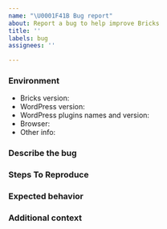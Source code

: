 ```yaml
---
name: "\U0001F41B Bug report"
about: Report a bug to help improve Bricks
title: ''
labels: bug
assignees: ''

---
```


<!-- Thanks for spending some of your time to help improve Bricks

IMPORTANT: BEFORE REPORTING A BUG:

- Make sure to read the relevant topics on the documentation -> https://bricks.stefanobartoletti.it
- Search on the issues, your problem may have already be answered or even solved.
- Describe your issue in a clear and detailed way.
- Please only use English in your reports.

-->

### Environment

- Bricks version:
- WordPress version:
- WordPress plugins names and version:
- Browser:
- Other info: 

### Describe the bug
<!-- A clear and concise description of what the bug is. -->

### Steps To Reproduce
<!-- Steps to reproduce the behavior 
1. First step
2. Second step
3. Third step
4. Etc.
-->

### Expected behavior
<!-- A clear and concise description of what you expected to happen. -->

### Additional context
<!-- Add any other context about the problem here. -->
